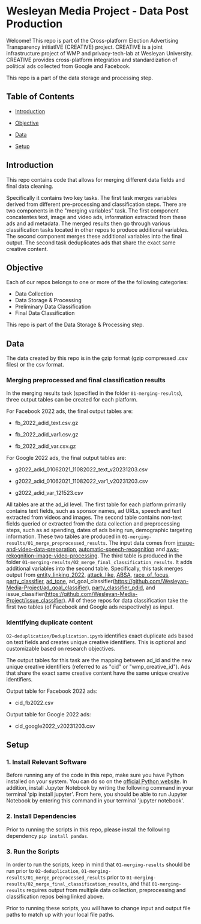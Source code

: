 # Wesleyan Media Project - Data Post Production 

Welcome! This repo is part of the Cross-platform Election Advertising Transparency initiatIVE (CREATIVE) project. CREATIVE is a joint infrastructure project of WMP and privacy-tech-lab at Wesleyan University. CREATIVE provides cross-platform integration and standardization of political ads collected from Google and Facebook.

This repo is a part of the data storage and processing step.
## Table of Contents
- [Introduction](#introduction)

- [Objective](#objective)

- [Data](#data)

- [Setup](#setup)

## Introduction
This repo contains code that allows for merging different data fields and final data cleaning. 


Specifically it contains two key tasks. The first task merges variables derived from different pre-processing and classification steps. There are two components in the "merging variables" task. The first component concatentes text, image and video ads, information extracted from these ads and ad metadata. The merged results then go through various classification tasks located in other repos to produce additional variables. The second component merges these additional variables into the final output. The second task deduplicates ads that share the exact same creative content. 


## Objective
Each of our repos belongs to one or more of the the following categories:
- Data Collection
- Data Storage & Processing
- Preliminary Data Classification
- Final Data Classification

This repo is part of the Data Storage & Processing step. 

## Data
The data created by this repo is in the gzip format (gzip compressed .csv files) or the csv format. 

### Merging preprocessed and final classification results
In the merging results task (specified in the folder `01-merging-results`), three output tables can be created for each platform. 

For Facebook 2022 ads, the final output tables are: 

+ fb_2022_adid_text.csv.gz
- fb_2022_adid_var1.csv.gz
+ fb_2022_adid_var.csv.gz

For Google 2022 ads, the final output tables are: 
+ g2022_adid_01062021_11082022_text_v20231203.csv
- g2022_adid_01062021_11082022_var1_v20231203.csv
+ g2022_adid_var_121523.csv


All tables are at the ad_id level. The first table for each platform primarily contains text fields, such as sponsor names, ad URLs, speech and text extracted from videos and images. The second table contains non-text fields queried or extracted from the data collection and preprocessing steps, such as ad spending, dates of ads being run, demographic targeting information. These two tables are produced in `01-merging-results/01_merge_preprocessed_results`. The input data comes from [image-and-video-data-preparation](https://github.com/Wesleyan-Media-Project/image-video-data-preparation), [automatic-speech-recognition](https://github.com/Wesleyan-Media-Project/automatic-speech-recognition) and [aws-rekognition-image-video-processing](https://github.com/Wesleyan-Media-Project/aws-rekognition-image-video-processing). The third table is produced in the folder `01-merging-results/02_merge_final_classification_results`. It adds additional variables into the second table. Specifically, this task merges output from [entity_linking_2022](https://github.com/Wesleyan-Media-Project/entity_linking_2022), [attack_like](https://github.com/Wesleyan-Media-Project/attack_like), [ABSA](https://github.com/Wesleyan-Media-Project/ABSA), [race_of_focus](https://github.com/Wesleyan-Media-Project/race_of_focus),  [party_classifier](https://github.com/Wesleyan-Media-Project/party_classifier), [ad_tone](https://github.com/Wesleyan-Media-Project/ad_tone), ad_goal_classifier(https://github.com/Wesleyan-Media-Project/ad_goal_classifier), [party_classifier_pdid](https://github.com/Wesleyan-Media-Project/party_classifier_pdid), and issue_classifier(https://github.com/Wesleyan-Media-Project/issue_classifier). All of these repos for data classification take the first two tables (of Facebook and Google ads respectively) as input. 


### Identifying duplicate content

`02-deduplication/Deduplication.ipynb` identifies exact duplicate ads based on text fields and creates unique creative identifiers. This is optional and customizable based on research objectives. 

The output tables for this task are the mapping between ad_id and the new unique creative identifiers (referred to as "cid" or "wmp_creative_id"). Ads that share the exact same creative content have the same unique creative identifiers. 

Output table for Facebook 2022 ads: 
+ cid_fb2022.csv

Output table for Google 2022 ads: 
+ cid_google2022_v20231203.csv


## Setup
### 1. Install Relevant Software
Before running any of the code in this repo, make sure you have Python installed on your system. You can do so on the [official Python website](https://www.python.org/downloads/). In addition, install Jupyter Notebook by writing the following command in your terminal 'pip install jupyter'. From here, you should be able to run Jupyter Notebook by entering this command in your terminal 'jupyter notebook'.   

### 2. Install Dependencies 
Prior to running the scripts in this repo, please install the following dependency 
`pip install pandas`.  

### 3. Run the Scripts 
In order to run the scripts, keep in mind that `01-merging-results` should be run prior to `02-deduplication`, `01-merging-results/01_merge_preprocessed_results` prior to `01-merging-results/02_merge_final_classification_results`, and that `01-merging-results` requires output from multiple data collection, preprocessing and classification repos being linked above. 

Prior to running these scripts, you will have to change input and output file paths to match up with your local file paths. 
